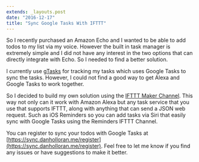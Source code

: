 ```yaml
---
extends: _layouts.post
date: "2016-12-17"
title: "Sync Google Tasks With IFTTT"
---
```

So I recently purchased an Amazon Echo and I wanted to be able to add todos to my list via my voice. However the built in task manager is extremely simple and I did not have any interest in the two options that can directly integrate with Echo. So I needed to find a better solution.

I currently use [gTasks](http://www.katans.com/) for tracking my tasks which uses Google Tasks to sync the tasks. However, I could not find a good way to get Alexa and Google Tasks to work together.

So I decided to build my own solution using the [IFTTT Maker Channel](https://ifttt.com/maker). This way not only can it work with Amazon Alexa but any task service that you use that supports IFTTT, along with anything that can send a JSON web request. Such as iOS Reminders so you can add tasks via Siri that easily sync with Google Tasks using the Reminders IFTTT Channel.

You can register to sync your todos with Google Tasks at [https://sync.danholloran.me/register](https://sync.danholloran.me/register). Feel free to let me know if you find any issues or have suggestions to make it better.
